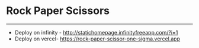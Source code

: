 # Rock Paper Scissors
---------------------
- Deploy on infinity - http://statichomepage.infinityfreeapp.com/?i=1
- Deploy on vercel- https://rock-paper-scissor-one-sigma.vercel.app




